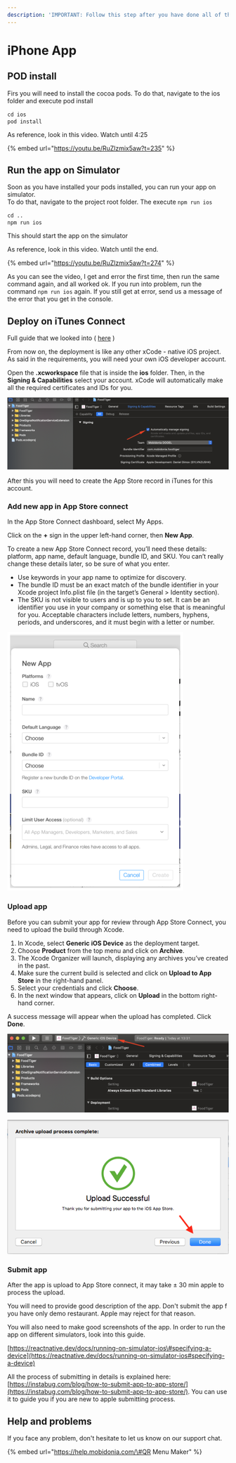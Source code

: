 ```yaml
---
description: 'IMPORTANT: Follow this step after you have done all of the previous steps'
---
```


# iPhone App

## POD install

Firs you will need to install the cocoa pods. To do that, navigate to the ios folder and execute pod install

```text
cd ios
pod install
```

As reference, look in this video. Watch until 4:25

{% embed url="https://youtu.be/RuZlzmix5aw?t=235" %}

## Run the app on Simulator

Soon as you have installed your pods installed, you can run your app on simulator.  
To do that, navigate to the project root folder. The execute `npm run ios`

```text
cd ..
npm run ios 
```

This should start the app on the simulator

As reference, look in this video. Watch until the end.  

{% embed url="https://youtu.be/RuZlzmix5aw?t=274" %}

As you can see the video, I get and error the first time, then run the same command again, and all worked ok.  If you run into problem, run the command `npm run ios` again. If you still get at error, send us a message of the error that you get in the console.

## Deploy on iTunes Connect 

Full guide that we looked into \( [here](https://instabug.com/blog/how-to-submit-app-to-app-store/) \)

From now on, the deployment is like any other xCode - native iOS project. As said in the requirements, you will need your own iOS developer account. 

Open the **.xcworkspace** file that is inside the **ios** folder. Then, in the **Signing & Capabilities** select your account. xCode will automatically make all the required certificates and IDs for you.

![](../.gitbook/assets/signing.png)

After this you will need to create the App Store record in iTunes for this account. 

### **Add new app in App Store connect**

In the App Store Connect dashboard, select My Apps.

Click on the **+** sign in the upper left-hand corner, then **New App**.

To create a new App Store Connect record, you’ll need these details: platform, app name, default language, bundle ID, and SKU. You can’t really change these details later, so be sure of what you enter.

* Use keywords in your app name to optimize for discovery.
* The bundle ID must be an exact match of the bundle identifier in your Xcode project Info.plist file \(in the target’s General &gt; Identity section\).
* The SKU is not visible to users and is up to you to set. It can be an identifier you use in your company or something else that is meaningful for you. Acceptable characters include letters, numbers, hyphens, periods, and underscores, and it must begin with a letter or number.

![](../.gitbook/assets/createitunesconnectrecord-e1501675429479.png)

  


### Upload app

  
Before you can submit your app for review through App Store Connect, you need to upload the build through Xcode.

1. In Xcode, select **Generic iOS Device** as the deployment target.
2. Choose **Product** from the top menu and click on **Archive**.
3. The Xcode Organizer will launch, displaying any archives you’ve created in the past.
4. Make sure the current build is selected and click on **Upload to App Store** in the right-hand panel.
5. Select your credentials and click **Choose**.
6. In the next window that appears, click on **Upload** in the bottom right-hand corner.

A success message will appear when the upload has completed. Click **Done**.

![Step 1 - Setting Generic iOS Device](../.gitbook/assets/generic.png)

![](../.gitbook/assets/uploadsuccsessful.png)



### Submit app

After the app is upload to App Store connect, it may take ± 30 min apple to process the upload. 

You will need to provide good description of the app. Don't submit the app f you have only demo restaurant.  Apple may reject for that reason.   
  
You will also need to make good screenshots of the app.  In order to run the app on different simulators, look into this guide.

[https://reactnative.dev/docs/running-on-simulator-ios\#specifying-a-device](https://reactnative.dev/docs/running-on-simulator-ios#specifying-a-device)

All the process of submitting in details is explained here: [https://instabug.com/blog/how-to-submit-app-to-app-store/](https://instabug.com/blog/how-to-submit-app-to-app-store/). You can use it to guide you if you are new to apple submitting process.



## Help and problems

If you face any problem, don't hesitate to let us know on our support chat. 

{% embed url="https://help.mobidonia.com/\#QR Menu Maker" %}







